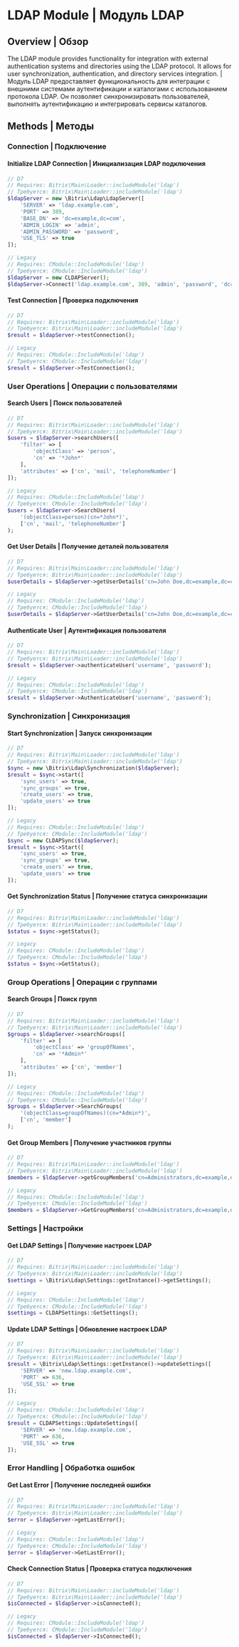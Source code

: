 # LDAP Module | Модуль LDAP

## Overview | Обзор

The LDAP module provides functionality for integration with external authentication systems and directories using the LDAP protocol. It allows for user synchronization, authentication, and directory services integration. | Модуль LDAP предоставляет функциональность для интеграции с внешними системами аутентификации и каталогами с использованием протокола LDAP. Он позволяет синхронизировать пользователей, выполнять аутентификацию и интегрировать сервисы каталогов.

## Methods | Методы

### Connection | Подключение

#### Initialize LDAP Connection | Инициализация LDAP подключения

```php
// D7
// Requires: Bitrix\Main\Loader::includeModule('ldap')
// Требуется: Bitrix\Main\Loader::includeModule('ldap')
$ldapServer = new \Bitrix\Ldap\LdapServer([
    'SERVER' => 'ldap.example.com',
    'PORT' => 389,
    'BASE_DN' => 'dc=example,dc=com',
    'ADMIN_LOGIN' => 'admin',
    'ADMIN_PASSWORD' => 'password',
    'USE_TLS' => true
]);

// Legacy
// Requires: CModule::IncludeModule('ldap')
// Требуется: CModule::IncludeModule('ldap')
$ldapServer = new CLDAPServer();
$ldapServer->Connect('ldap.example.com', 389, 'admin', 'password', 'dc=example,dc=com');
```

#### Test Connection | Проверка подключения

```php
// D7
// Requires: Bitrix\Main\Loader::includeModule('ldap')
// Требуется: Bitrix\Main\Loader::includeModule('ldap')
$result = $ldapServer->testConnection();

// Legacy
// Requires: CModule::IncludeModule('ldap')
// Требуется: CModule::IncludeModule('ldap')
$result = $ldapServer->TestConnection();
```

### User Operations | Операции с пользователями

#### Search Users | Поиск пользователей

```php
// D7
// Requires: Bitrix\Main\Loader::includeModule('ldap')
// Требуется: Bitrix\Main\Loader::includeModule('ldap')
$users = $ldapServer->searchUsers([
    'filter' => [
        'objectClass' => 'person',
        'cn' => '*John*'
    ],
    'attributes' => ['cn', 'mail', 'telephoneNumber']
]);

// Legacy
// Requires: CModule::IncludeModule('ldap')
// Требуется: CModule::IncludeModule('ldap')
$users = $ldapServer->SearchUsers(
    '(objectClass=person)(cn=*John*)',
    ['cn', 'mail', 'telephoneNumber']
);
```

#### Get User Details | Получение деталей пользователя

```php
// D7
// Requires: Bitrix\Main\Loader::includeModule('ldap')
// Требуется: Bitrix\Main\Loader::includeModule('ldap')
$userDetails = $ldapServer->getUserDetails('cn=John Doe,dc=example,dc=com');

// Legacy
// Requires: CModule::IncludeModule('ldap')
// Требуется: CModule::IncludeModule('ldap')
$userDetails = $ldapServer->GetUserDetails('cn=John Doe,dc=example,dc=com');
```

#### Authenticate User | Аутентификация пользователя

```php
// D7
// Requires: Bitrix\Main\Loader::includeModule('ldap')
// Требуется: Bitrix\Main\Loader::includeModule('ldap')
$result = $ldapServer->authenticateUser('username', 'password');

// Legacy
// Requires: CModule::IncludeModule('ldap')
// Требуется: CModule::IncludeModule('ldap')
$result = $ldapServer->AuthenticateUser('username', 'password');
```

### Synchronization | Синхронизация

#### Start Synchronization | Запуск синхронизации

```php
// D7
// Requires: Bitrix\Main\Loader::includeModule('ldap')
// Требуется: Bitrix\Main\Loader::includeModule('ldap')
$sync = new \Bitrix\Ldap\Synchronization($ldapServer);
$result = $sync->start([
    'sync_users' => true,
    'sync_groups' => true,
    'create_users' => true,
    'update_users' => true
]);

// Legacy
// Requires: CModule::IncludeModule('ldap')
// Требуется: CModule::IncludeModule('ldap')
$sync = new CLDAPSync($ldapServer);
$result = $sync->Start([
    'sync_users' => true,
    'sync_groups' => true,
    'create_users' => true,
    'update_users' => true
]);
```

#### Get Synchronization Status | Получение статуса синхронизации

```php
// D7
// Requires: Bitrix\Main\Loader::includeModule('ldap')
// Требуется: Bitrix\Main\Loader::includeModule('ldap')
$status = $sync->getStatus();

// Legacy
// Requires: CModule::IncludeModule('ldap')
// Требуется: CModule::IncludeModule('ldap')
$status = $sync->GetStatus();
```

### Group Operations | Операции с группами

#### Search Groups | Поиск групп

```php
// D7
// Requires: Bitrix\Main\Loader::includeModule('ldap')
// Требуется: Bitrix\Main\Loader::includeModule('ldap')
$groups = $ldapServer->searchGroups([
    'filter' => [
        'objectClass' => 'groupOfNames',
        'cn' => '*Admin*'
    ],
    'attributes' => ['cn', 'member']
]);

// Legacy
// Requires: CModule::IncludeModule('ldap')
// Требуется: CModule::IncludeModule('ldap')
$groups = $ldapServer->SearchGroups(
    '(objectClass=groupOfNames)(cn=*Admin*)',
    ['cn', 'member']
);
```

#### Get Group Members | Получение участников группы

```php
// D7
// Requires: Bitrix\Main\Loader::includeModule('ldap')
// Требуется: Bitrix\Main\Loader::includeModule('ldap')
$members = $ldapServer->getGroupMembers('cn=Administrators,dc=example,dc=com');

// Legacy
// Requires: CModule::IncludeModule('ldap')
// Требуется: CModule::IncludeModule('ldap')
$members = $ldapServer->GetGroupMembers('cn=Administrators,dc=example,dc=com');
```

### Settings | Настройки

#### Get LDAP Settings | Получение настроек LDAP

```php
// D7
// Requires: Bitrix\Main\Loader::includeModule('ldap')
// Требуется: Bitrix\Main\Loader::includeModule('ldap')
$settings = \Bitrix\Ldap\Settings::getInstance()->getSettings();

// Legacy
// Requires: CModule::IncludeModule('ldap')
// Требуется: CModule::IncludeModule('ldap')
$settings = CLDAPSettings::GetSettings();
```

#### Update LDAP Settings | Обновление настроек LDAP

```php
// D7
// Requires: Bitrix\Main\Loader::includeModule('ldap')
// Требуется: Bitrix\Main\Loader::includeModule('ldap')
$result = \Bitrix\Ldap\Settings::getInstance()->updateSettings([
    'SERVER' => 'new.ldap.example.com',
    'PORT' => 636,
    'USE_SSL' => true
]);

// Legacy
// Requires: CModule::IncludeModule('ldap')
// Требуется: CModule::IncludeModule('ldap')
$result = CLDAPSettings::UpdateSettings([
    'SERVER' => 'new.ldap.example.com',
    'PORT' => 636,
    'USE_SSL' => true
]);
```

### Error Handling | Обработка ошибок

#### Get Last Error | Получение последней ошибки

```php
// D7
// Requires: Bitrix\Main\Loader::includeModule('ldap')
// Требуется: Bitrix\Main\Loader::includeModule('ldap')
$error = $ldapServer->getLastError();

// Legacy
// Requires: CModule::IncludeModule('ldap')
// Требуется: CModule::IncludeModule('ldap')
$error = $ldapServer->GetLastError();
```

#### Check Connection Status | Проверка статуса подключения

```php
// D7
// Requires: Bitrix\Main\Loader::includeModule('ldap')
// Требуется: Bitrix\Main\Loader::includeModule('ldap')
$isConnected = $ldapServer->isConnected();

// Legacy
// Requires: CModule::IncludeModule('ldap')
// Требуется: CModule::IncludeModule('ldap')
$isConnected = $ldapServer->IsConnected();
``` 